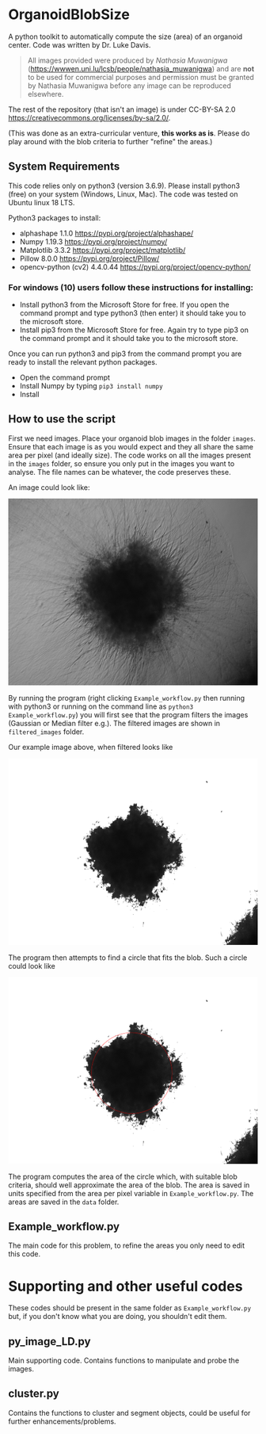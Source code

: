 # OrganoidBlobSize
A python toolkit to automatically compute the size (area) of an organoid center. Code was written by Dr. Luke Davis.

>All images provided were produced by *Nathasia Muwanigwa* (https://wwwen.uni.lu/lcsb/people/nathasia_muwanigwa) and are **not** to be used for commercial purposes and permission must be granted by Nathasia Muwanigwa before any image can be reproduced elsewhere.

The rest of the repository (that isn't an image) is under CC-BY-SA 2.0 https://creativecommons.org/licenses/by-sa/2.0/.

(This was done as an extra-curricular venture, **this works as is**. Please do play around with the blob criteria to further "refine" the areas.)

## System Requirements

This code relies only on python3 (version 3.6.9). Please install python3 (free) on your system (Windows, Linux, Mac). The code was tested on Ubuntu linux 18 LTS.

Python3 packages to install:

* alphashape 1.1.0 https://pypi.org/project/alphashape/
* Numpy 1.19.3 https://pypi.org/project/numpy/
* Matplotlib 3.3.2 https://pypi.org/project/matplotlib/
* Pillow 8.0.0 https://pypi.org/project/Pillow/
* opencv-python (cv2) 4.4.0.44 https://pypi.org/project/opencv-python/

### For windows (10) users follow these instructions for installing:

- Install python3 from the Microsoft Store for free. If you open the command prompt and type python3 (then enter) it should take you to the microsoft store.
- Install pip3 from the Microsoft Store for free. Again try to type pip3 on the command prompt and it should take you to the microsoft store.

Once you can run python3 and pip3 from the command prompt you are ready to install the relevant python packages.

- Open the command prompt
- Install Numpy by typing `pip3 install numpy`
- Install 


## How to use the script

First we need images. Place your organoid blob images in the folder ``images``. Ensure that each image is as you would expect and they all share the same area per pixel (and ideally size). The code works on all the images present in the ``images`` folder, so ensure you only put in the images you want to analyse. The file names can be whatever, the code preserves these.

An image could look like:

![organoid](organoid_example.png)

By running the program (right clicking ``Example_workflow.py`` then running with python3 or running on the command line as ``python3 Example_workflow.py``) you will first see that the program filters the images (Gaussian or Median filter e.g.). The filtered images are shown in ``filtered_images`` folder.

Our example image above, when filtered looks like

![filtered organoid](filtered_organoid_example.png)

The program then attempts to find a circle that fits the blob. Such a circle could look like

![circled_organoid](circled_organoid_example.png)

The program computes the area of the circle which, with suitable blob criteria, should well approximate the area of the blob. The area is saved in units specified from the area per pixel variable in ``Example_workflow.py``. The areas are saved in the ``data`` folder.

## Example_workflow.py

The main code for this problem, to refine the areas you only need to edit this code.


# Supporting and other useful codes

These codes should be present in the same folder as ``Example_workflow.py`` but, if you don't know what you are doing, you shouldn't edit them.

## py_image_LD.py 

Main supporting code. Contains functions to manipulate and probe the images.

## cluster.py

Contains the functions to cluster and segment objects, could be useful for further enhancements/problems.
